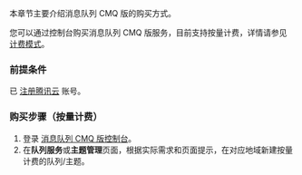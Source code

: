 本章节主要介绍消息队列 CMQ 版的购买方式。

您可以通过控制台购买消息队列 CMQ 版服务，目前支持按量计费，详情请参见 [计费模式](https://cloud.tencent.com/document/product/1496/72347#model)。

### 前提条件

已 [注册腾讯云](https://cloud.tencent.com/document/product/378/17985) 账号。

### 购买步骤（按量计费）

1. 登录 [消息队列 CMQ 版控制台](https://console.cloud.tencent.com/tdmq)。
2. 在**队列服务**或**主题管理**页面，根据实际需求和页面提示，在对应地域新建按量计费的队列/主题。

   
